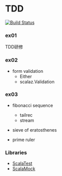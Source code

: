 TDD
===

[![Build Status][travis-image]][travis-url]

### ex01
TDD研修

### ex02
- form validation
    - Either
    - scalaz.Validation

### ex03
- fibonacci sequence
    - tailrec
    - stream

- sieve of eratosthenes
- prime ruler

### Libraries
- [ScalaTest](http://scalatest.org/)
- [ScalaMock](http://scalamock.org/)

[travis-url]: http://travis-ci.org/kane-group/TDD
[travis-image]: https://secure.travis-ci.org/kane-group/TDD.svg?branch=master
